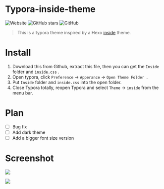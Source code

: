 # Typora-inside-theme

![Website](https://img.shields.io/website?color=%23F79646&label=blog&style=flat-square&up_message=%40hanry&url=https%3A%2F%2Fblog.hanry.top)  ![GitHub stars](https://img.shields.io/github/stars/FishionYu/typora-inside-theme?style=flat-square)  ![GitHub](https://img.shields.io/github/license/FishionYu/typora-inside-theme?style=flat-square)

> This is a typora theme inspired by a Hexo [inside](https://github.com/ikeq/hexo-theme-inside) theme.

# Install

1. Download this from Github,  extract this file, then you can get the  `Inside` folder and `inside.css` .
2. Open typora, click `Preference` → `Apperance` → `Open Theme Folder `.
3. Put `Inside` folder and `inside.css` into the open folder.
4. Close Typora totally, reopen Typora and select `Theme` → `inside` from the menu bar.

# Plan

- [ ] Bug fix
- [ ] Add dark theme
- [ ] Add a bigger font size version

# Screenshot

![](https://cdn.jsdelivr.net/gh/FishionYu/Rayyu-sPic@master/img/JJYTdA.png)

![](https://cdn.jsdelivr.net/gh/FishionYu/Rayyu-sPic@master/img/1aGQwy.png)

